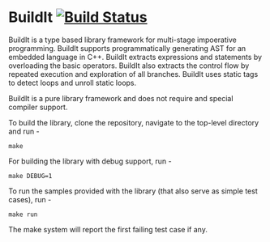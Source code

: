 # BuildIt [![Build Status](https://api.travis-ci.org/AjayBrahmakshatriya/buildit.svg?branch=master)](https://travis-ci.org/AjayBrahmakshatriya/buildit)

BuildIt is a type based library framework for multi-stage impoerative programming. BuildIt supports programmatically generating AST for an embedded language in C++. BuildIt extracts expressions and statements by overloading the basic operators. BuildIt also extracts the control flow by repeated execution and exploration of all branches. BuildIt uses static tags to detect loops and unroll static loops. 

BuildIt is a pure library framework and does not require and special compiler support. 

To build the library, clone the repository, navigate to the top-level directory and run - 

```
make
```

For building the library with debug support, run -

```
make DEBUG=1
```

To run the samples provided with the library (that also serve as simple test cases), run - 

```
make run
```

The make system will report the first failing test case if any. 
